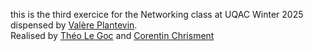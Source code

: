 this is the third exercice for the Networking class at UQAC Winter 2025 dispensed by [Valère Plantevin](https://github.com/VALERE91).   
Realised by [Théo Le Goc](https://github.com/tlegoc) and [Corentin Chrisment](https://github.com/corentinch59)
